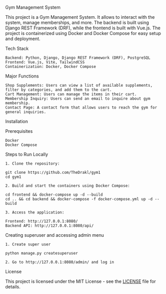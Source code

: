 Gym Management System

This project is a Gym Management System. It allows to interact with the system, manage memberships, and more. The backend is built using Django REST Framework (DRF), while the frontend is built with Vue.js. The project is containerized using Docker and Docker Compose for easy setup and deployment.


Tech Stack

	Backend: Python, Django, Django REST Framework (DRF), PostgreSQL
	Frontend: Vue.js, Vite, TailwindCSS
	Containerization: Docker, Docker Compose

 Major Functions

	Shop Supplements: Users can view a list of available supplements, filter by categories, and add them to the cart.
	Cart Management: Users can manage the items in their cart.
	Membership Inquiry: Users can send an email to inquire about gym membership.
	Contact Page: A contact form that allows users to reach the gym for general inquiries.


Installation

Prerequisites

	Docker
	Docker Compose

Steps to Run Locally

    1. Clone the repository:
    
    git clone https://github.com/TheDrakl/gym1
    cd gym1
   
    2. Build and start the containers using Docker Compose:

    cd frontend && docker-compose up -d --build
    cd .. && cd backend && docker-compose -f docker-compose.yml up -d --build

    3. Access the application:
    
    Frontend: http://127.0.0.1:8080/
    Backend API: http://127.0.0.1:8080/api/

Creating superuser and accessing admin menu

	1. Create super user

  	python manage.py createsuperuser

   	2. Go to http://127.0.0.1:8080/admin/ and log in


License

This project is licensed under the MIT License - see the [LICENSE](LICENSE) file for details. 
